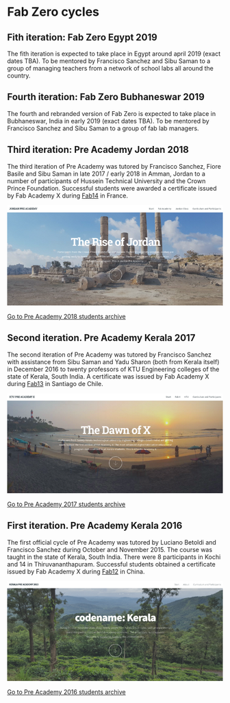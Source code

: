 # Fab Zero cycles

## Fith iteration: Fab Zero Egypt 2019

The fith iteration is expected to take place in Egypt around april 2019 (exact dates TBA). To be mentored by Francisco Sanchez and Sibu Saman to a group of managing teachers from a network of school labs all around the country.

## Fourth iteration: Fab Zero Bubhaneswar 2019

The fourth and rebranded version of Fab Zero is expected to take place in Bubhaneswar, India in early 2019 (exact dates TBA). To be mentored by Francisco Sanchez and Sibu Saman to a group of fab lab managers.

## Third iteration: Pre Academy Jordan 2018

The third iteration of Pre Academy was tutored by Francisco Sanchez, Fiore Basile and Sibu Saman in late 2017 / early 2018 in Amman, Jordan to a number of participants of Hussein Technical University and the Crown Prince Foundation. Successful students were awarded a certificate issued by Fab Academy X during [Fab14](http://fab14.fabevent.org) in France.

![jordan repo](img/jordan.png)

[Go to Pre Academy 2018 students archive](http://fabzero.fabcloud.io/preacademy2018/)

## Second iteration. Pre Academy Kerala 2017

The second iteration of Pre Academy was tutored by Francisco Sanchez with assistance from Sibu Saman and Yadu Sharon (both from Kerala itself) in December 2016 to twenty professors of KTU Engineering colleges of the state of Kerala, South India. A certificate was issued by Fab Academy X during [Fab13](http://fab13.fabevent.org) in Santiago de Chile.

![ktu repo](img/ktu.png)

[Go to Pre Academy 2017 students archive](http://fabzero.fabcloud.io/preacademy2017)

## First iteration. Pre Academy Kerala 2016

The first official cycle of Pre Academy was tutored by Luciano Betoldi and Francisco Sanchez during October and November 2015. The course was taught in the state of Kerala, South India. There were 8 participants in Kochi and 14 in Thiruvananthapuram. Successful students obtained a certificate issued by Fab Academy X during [Fab12](http://fab12.fabevent.org) in China.

![kerala repo](img/kerala.png)

[Go to Pre Academy 2016 students archive](http://thebeachlab.github.io/)
